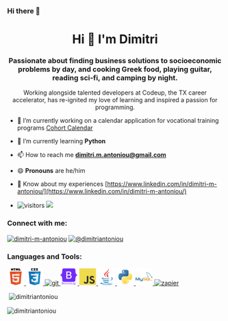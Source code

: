 ### Hi there 👋
<h1 align="center">Hi 👋 I'm Dimitri</h1>
<h3 align="center">Passionate about finding business solutions to socioeconomic problems by day, and cooking Greek food, playing guitar, reading sci-fi, and camping by night.</h3>
<p align="center">Working alongside talented developers at Codeup, the TX career accelerator, has re-ignited my love of learning and inspired a passion for programming.</p>


- 🔭 I’m currently working on a calendar application for vocational training programs [Cohort Calendar](https://github.com/dimitriantoniou/cohort-calendar)

- 🌱 I’m currently learning **Python**

- 📫 How to reach me **dimitri.m.antoniou@gmail.com**

- 😄 **Pronouns** are he/him<br>

- 📄 Know about my experiences [https://www.linkedin.com/in/dimitri-m-antoniou/](https://www.linkedin.com/in/dimitri-m-antoniou/)

- ![visitors](https://visitor-badge.glitch.me/badge?page_id=page.id) <img src="https://komarev.com/ghpvc/?username=dimitriantoniou&label=Profile%20views&color=0e75b6&style=flat" />


<h3 align="left">Connect with me:</h3>
<p align="left">
<a href="https://linkedin.com/in/dimitri-m-antoniou" target="blank"><img align="center" src="https://cdn.jsdelivr.net/npm/simple-icons@3.0.1/icons/linkedin.svg" alt="dimitri-m-antoniou" height="30" width="40" /></a>
<a href="https://medium.com/@dimitriantoniou" target="blank"><img align="center" src="https://cdn.jsdelivr.net/npm/simple-icons@3.0.1/icons/medium.svg" alt="@dimitriantoniou" height="30" width="40" /></a>
</p>

<h3 align="left">Languages and Tools:</h3>
<p align="left"> 
    <a href="https://www.w3.org/html/" target="_blank"> <img src="https://raw.githubusercontent.com/devicons/devicon/master/icons/html5/html5-original-wordmark.svg" alt="html5" width="40" height="40"/> </a> 
  <a href="https://www.w3schools.com/css/" target="_blank"> <img src="https://raw.githubusercontent.com/devicons/devicon/master/icons/css3/css3-original-wordmark.svg" alt="css3" width="40" height="40"/> </a> <a href="https://git-scm.com/" target="_blank"> <img src="https://www.vectorlogo.zone/logos/git-scm/git-scm-icon.svg" alt="git" width="40" height="40"/> </a> 
  <a href="https://getbootstrap.com" target="_blank"> <img src="https://raw.githubusercontent.com/devicons/devicon/master/icons/bootstrap/bootstrap-plain-wordmark.svg" alt="bootstrap" width="40" height="40"/> </a> 
    <a href="https://developer.mozilla.org/en-US/docs/Web/JavaScript" target="_blank"> <img src="https://raw.githubusercontent.com/devicons/devicon/master/icons/javascript/javascript-original.svg" alt="javascript" width="40" height="40"/> </a> 
  <a href="https://www.java.com" target="_blank"> <img src="https://raw.githubusercontent.com/devicons/devicon/master/icons/java/java-original.svg" alt="java" width="40" height="40"/> </a> 
    <a href="https://www.python.org" target="_blank"> <img src="https://raw.githubusercontent.com/devicons/devicon/master/icons/python/python-original.svg" alt="python" width="40" height="40"/> </a> 
  <a href="https://www.mysql.com/" target="_blank"> <img src="https://raw.githubusercontent.com/devicons/devicon/master/icons/mysql/mysql-original-wordmark.svg" alt="mysql" width="40" height="40"/> </a> 
  <a href="https://zapier.com" target="_blank"> <img src="https://www.vectorlogo.zone/logos/zapier/zapier-icon.svg" alt="zapier" width="40" height="40"/> </a> </p>

<!--<p><img align="left" src="https://github-readme-stats.vercel.app/api/top-langs?username=dimitriantoniou&show_icons=true&locale=en&layout=compact" alt="dimitriantoniou" /></p>-->

<p>&nbsp;<img align="center" src="https://github-readme-stats.vercel.app/api?username=dimitriantoniou&show_icons=true&locale=en" alt="dimitriantoniou" /></p>

<p><img align="center" src="https://github-readme-streak-stats.herokuapp.com/?user=dimitriantoniou&" alt="dimitriantoniou" /></p>

